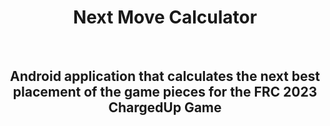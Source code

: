 <center><h1>Next Move Calculator</h1></center>
<br>
<center><h2>Android application that calculates the next best placement of the game pieces for the FRC 2023 ChargedUp Game</h2></center>
<br>